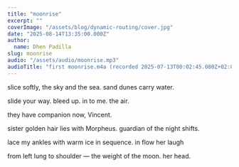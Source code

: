 ```yaml
---
title: "moonrise"
excerpt: ""
coverImage: "/assets/blog/dynamic-routing/cover.jpg"
date: "2025-08-14T13:35:00.000Z"
author:
  name: Dhen Padilla
slug: moonrise
audio: "/assets/audio/moonrise.mp3"
audioTitle: "first moonrise.m4a (recorded 2025-07-13T00:02:45.080Z+02:00)"
---
```


slice softly, the sky and the
sea. sand dunes
carry water.

slide your way.
bleed up. in
to me. the air.

they have companion now,
Vincent.

sister golden hair
lies with Morpheus.
guardian of the night shifts.

lace my ankles with warm ice
in sequence. in flow
her laugh

from left lung 
to shoulder &mdash;
the weight of the moon.
her head.